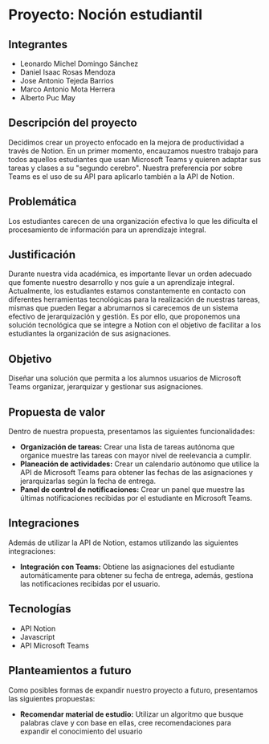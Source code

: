 # Proyecto: Noción estudiantil

## Integrantes
- Leonardo Michel Domingo Sánchez
- Daniel Isaac Rosas Mendoza
- Jose Antonio Tejeda Barrios
- Marco Antonio Mota Herrera
- Alberto Puc May

## Descripción del proyecto
Decidimos crear un proyecto enfocado en la mejora de productividad a través de Notion.
En un primer momento, encauzamos nuestro trabajo para todos aquellos estudiantes que usan Microsoft Teams y quieren adaptar sus tareas y clases a su "segundo cerebro".
Nuestra preferencia por sobre Teams es el uso de su API para aplicarlo también a la API de Notion.

## Problemática
Los estudiantes carecen de una organización efectiva lo que les dificulta el procesamiento de información para un aprendizaje integral.

## Justificación
Durante nuestra vida académica, es importante llevar un orden adecuado que fomente nuestro desarrollo y nos guíe a un aprendizaje integral. Actualmente, los estudiantes estamos constantemente en contacto con diferentes herramientas tecnológicas para la realización de nuestras tareas, mismas que pueden llegar a abrumarnos si carecemos de un sistema efectivo de jerarquización y gestión. Es por ello, que proponemos una solución tecnológica que se integre a Notion con el objetivo de facilitar a los estudiantes la organización de sus asignaciones.

## Objetivo
Diseñar una solución que permita a los alumnos usuarios de Microsoft Teams organizar, jerarquizar y gestionar sus asignaciones. 

## Propuesta de valor
Dentro de nuestra propuesta, presentamos las siguientes funcionalidades:
- **Organización de tareas:** Crear una lista de tareas autónoma que organice muestre las tareas con mayor nivel de reelevancia a cumplir.
- **Planeación de actividades:** Crear un calendario autónomo que utilice la API de Microsoft Teams para obtener las fechas de las asignaciones y jerarquizarlas según la fecha de entrega.
- **Panel de control de notificaciones:** Crear un panel que muestre las últimas notificaciones recibidas por el estudiante en Microsoft Teams.
## Integraciones
Además de utilizar la API de Notion, estamos utilizando las siguientes integraciones:
- **Integración con Teams:** Obtiene las asignaciones del estudiante automáticamente para obtener su fecha de entrega, además, gestiona las notificaciones recibidas por el usuario.

## Tecnologías
- API Notion
- Javascript
- API Microsoft Teams

## Planteamientos a futuro
Como posibles formas de expandir nuestro proyecto a futuro, presentamos las siguientes propuestas:
- **Recomendar material de estudio:** Utilizar un algoritmo que busque palabras clave y con base en ellas, cree recomendaciones para expandir el conocimiento del usuario
 